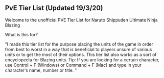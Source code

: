 ## PvE Tier List (Updated 19/3/20)
Welcome to the unofficial PVE Tier List for Naruto Shippuden Ultimate Ninja Blazing

What is this for?

"I made this tier list for the purpose placing the units of the game in order from best to worst in a way that is beneficial to players unsure of various units or to get the most of their options. This tier list also works as a sort of encyclopedia for Blazing units.
Tip: If you are looking for a certain character, use Control + F (Windows) or Command + F (Mac) and type in your character's name, number or title. "
